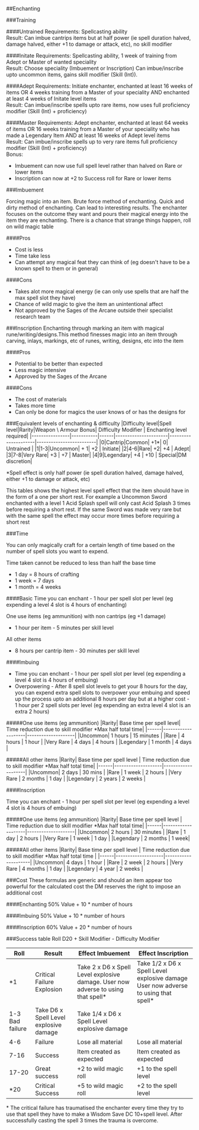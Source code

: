 ##Enchanting

###Training

####Untrained 
Requirements: Spellcasting ability    
Result: Can imbue cantrips items but at half power (ie spell duration halved, damage halved, either +1 to damage or attack, etc), no skill modifier  

####Initate
Requirements: Spellcasting ability, 1 week of training from Adept or Master of wanted speciality  
Result: Choose speciality (Imbuement or Inscription) Can imbue/inscribe upto uncommon items, gains skill modifier (Skill (Int)). 

####Adept
Requirements: Initiate enchanter, enchanted at least 16 weeks of items OR 4 weeks training from a Master of your speciality AND enchanted at least 4 weeks of Initate level items  
Result: Can imbue/inscribe spells upto rare items, now uses full proficiency modifier (Skill (Int) + proficiency)

####Master
Requirements: Adept enchanter, enchanted at least 64 weeks of items OR 16 weeks training from a Master of your speciality who has made a Legendary Item AND at least 16 weeks of Adept level items  
Result: Can imbue/inscribe spells up to very rare items full proficiency modifier (Skill (Int) + proficiency)  
Bonus:  
* Imbuement can now use full spell level rather than halved on Rare or lower items  
* Inscription can now at +2 to Success roll for Rare or lower items

###Imbuement

Forcing magic into an item. Brute force method of enchanting. Quick and dirty method of enchanting. Can lead to interesting results. The enchanter focuses on the outcome they want and pours their magical energy into the item they are enchanting. There is a chance that strange things happen, roll on wild magic table

####Pros
* Cost is less
* Time take less
* Can attempt any magical feat they can think of (eg doesn't have to be a known spell to them or in general)

####Cons
* Takes alot more magical energy (ie can only use spells that are half the max spell slot they have)
* Chance of wild magic to give the item an unintentional affect
* Not approved by the Sages of the Arcane outside their specialist research team

###Inscription
Enchanting through marking an item with magical rune/writing/designs.This method finesses magic into an item through carving, inlays, markings, etc of runes, writing, designs, etc into the item

####Pros
* Potential to be better than expected
* Less magic intensive
* Approved by the Sages of the Arcane

####Cons
* The cost of materials
* Takes more time
* Can only be done for magics the user knows of or has the designs for



###Equivalent levels of enchanting & difficulty
|Difficulty level|Spell level|Rarity|Weapon \ Armour  Bonus| Difficulty Modifier | Enchanting level required|
|----------------|-----------|------|----------------------|---------------------|-------------------------|
|0|Cantrip|Common| +1\*| 0| Untrained | 
|1|1-3|Uncommon| + 1| +2 | Initiate|
|2|4-6|Rare| +2| +4 | Adept| 
|3|7-8|Very Rare| +3 | +7 | Master|
|4|9|Legendary| +4 | +10 | Special|DM discretion|

\*Spell effect is only half power (ie spell duration halved, damage halved, either +1 to damage or attack, etc)  

This tables shows the highest level spell effect that the item should have in the form of a one per short rest. For example a Uncommon Sword enchanted with a level 1 Acid Splash spell will only cast Acid Splash 3 times before requiring a short rest. If the same Sword was made very rare but with the same spell the effect may occur more times before requiring a short rest

###Time

You can only magically craft for a certain length of time based on the number of spell slots you want to expend.

Time taken cannot be reduced to less than half the base time
* 1 day = 8 hours of crafting
* 1 week = 7 days
* 1 month = 4 weeks

####Basic
Time you can enchant - 1 hour per spell slot per level (eg expending a level 4 slot is 4 hours of enchanting)

One use items (eg ammunition) with non cantrips (eg +1 damage)
* 1 hour per item - 5 minutes per skill level

All other items 
* 8 hours per cantrip item - 30 minutes per skill level

####Imbuing
* Time you can enchant - 1 hour per spell slot per level (eg expending a level 4 slot is 4 hours of embuing)
* Overpowering - After 8 spell slot levels to get your 8 hours for the day, you can expend extra spell slots to overpower your embuing and speed up the process upto an additional 8 hours per day but at a higher cost - 1 hour per 2 spell slots per level (eg expending an extra level 4 slot is an extra 2 hours) 

#####One use items (eg ammunition)
|Rarity| Base time per spell level| Time reduction due to skill modifier \*Max half total time|
|------|--------------------|--------------------|
|Uncommon| 1 hours | 15 minutes |
|Rare | 4 hours | 1 hour |
|Very Rare | 4 days | 4 hours |
|Legendary | 1 month | 4 days |

#####All other items
|Rarity| Base time per spell level | Time reduction due to skill modifier \*Max half total time|
|------|--------------------|--------------------|
|Uncommon| 2 days | 30 mins |
|Rare | 1 week | 2 hours |
|Very Rare | 2 months | 1 day |
|Legendary | 2 years | 2 weeks |

####Inscription

Time you can enchant - 1 hour per spell slot per level (eg expending a level 4 slot is 4 hours of embuing)

#####One use items (eg ammunition)
|Rarity| Base time per spell level | Time reduction due to skill modifier \*Max half total time|
|------|--------------------|--------------------|
|Uncommon| 2 hours | 30 minutes |
|Rare | 1 day | 2 hours |
|Very Rare | 1 week |  1 day |
|Legendary | 2 months | 1 week|

#####All other items
|Rarity| Base time per spell level | Time reduction due to skill modifier \*Max half total time |
|------|--------------------|---------------------|
|Uncommon| 4 days | 1 hour |
|Rare | 2 week | 2 hours |
|Very Rare | 4 months | 1 day |
|Legendary | 4 year | 2 weeks |

###Cost
These formulas are generic and should an item appear too powerful for the calculated cost the DM reserves the right to impose an additional cost

####Enchanting
50% Value + 10 \* number of hours 

####Imbuing
50% Value + 10 \* number of hours 

####Inscription
60% Value + 20 \* number of hours 


###Success table
Roll D20 + Skill Modifier - Difficulty Modifier

|Roll|Result|Effect Imbuement|Effect Inscription|
|----|------|----------------|------------------|
|\*1 | Critical Failure Explosion | Take 2 x D6 x Spell Level explosive damage. User now adverse to using that spell\*| Take 1/2 x D6 x Spell Level explosive damage User now adverse to using that spell\*|
|1-3 Bad failure |  Take D6 x Spell Level explosive damage| Take 1/4 x D6 x Spell Level explosive damage|
|4-6 | Failure | Lose all material | Lose all material |
|7-16 | Success | Item created as expected | Item created as expected|
|17-20 | Great success |+2 to wild magic roll | +1 to the spell level|
|\*20 | Critical Success | +5 to wild magic roll | +2 to the spell level|

\* The critical failure has traumatised the enchanter every time they try to use that spell they have to make a Wisdom Save DC 10+spell level. After successfully casting the spell 3 times the trauma is overcome.
